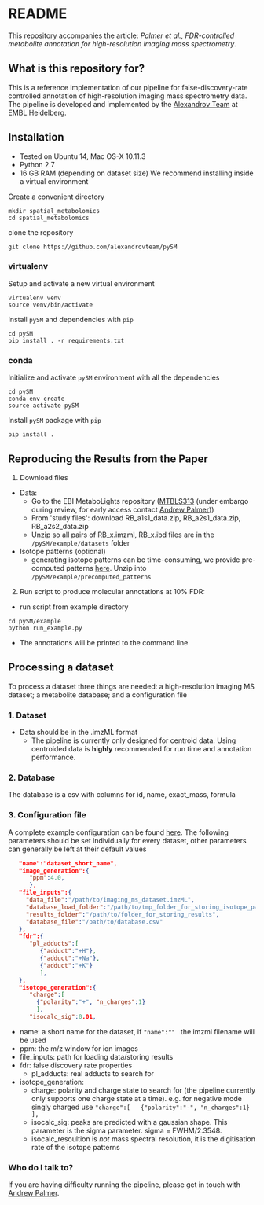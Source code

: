# README #
This repository accompanies the article: *Palmer et al., FDR-controlled metabolite annotation for high-resolution imaging mass spectrometry*. 


## What is this repository for? ##
This is a reference implementation of our pipeline for false-discovery-rate controlled annotation of high-resolution imaging mass spectrometry data. The pipeline is developed and implemented by the [Alexandrov Team](http://www.embl.de/research/units/scb/alexandrov/) at EMBL Heidelberg.

## Installation ##

* Tested on Ubuntu 14, Mac OS-X 10.11.3
* Python 2.7
* 16 GB RAM (depending on dataset size)
We recommend installing inside a virtual environment 

Create a convenient directory
```
mkdir spatial_metabolomics
cd spatial_metabolomics

```
clone the repository
```
git clone https://github.com/alexandrovteam/pySM
```

### virtualenv

Setup and activate a new virtual environment
```
virtualenv venv
source venv/bin/activate
```

Install `pySM` and dependencies with `pip`
``` 
cd pySM
pip install . -r requirements.txt
```

### conda

Initialize and activate `pySM` environment with all the dependencies
```
cd pySM
conda env create
source activate pySM
```

Install `pySM` package with `pip`
```
pip install .
```

## Reproducing the Results from the Paper ##
1.  Download files
  * Data: 
    * Go to the EBI MetaboLights repository ([MTBLS313](http://www.ebi.ac.uk/metabolights/MTBLS313) (under embargo during review, for early access contact [Andrew Palmer](andrew.palmer@embl.de)))
    * From 'study files': download RB_a1s1_data.zip, RB_a2s1_data.zip, RB_a2s2_data.zip
    * Unzip so all pairs of RB_x.imzml, RB_x.ibd files are in the ```/pySM/example/datasets``` folder
  * Isotope patterns (optional)
    * generating isotope patterns can be time-consuming, we provide pre-computed patterns [here](https://github.com/alexandrovteam/precompiled_isotope_patterns/archive/master.zip). Unzip into ```/pySM/example/precomputed_patterns```
2. Run script to produce molecular annotations at 10% FDR: 
  * run script from example directory
```
cd pySM/example
python run_example.py
```
  * The annotations will be printed to the command line

## Processing a dataset ##
To process a dataset three things are needed: a high-resolution imaging MS dataset; a metabolite database; and a configuration file 

### 1. Dataset ###
* Data should be in the .imzML format
    * The pipeline is currently only designed for centroid data. Using centroided data is **highly** recommended for run time and annotation performance.

### 2. Database ###
The database is a csv with columns for id, name, exact_mass, formula

### 3. Configuration file ###
A complete example configuration can be found [here](https://github.com/alexandrovteam/pySM/blob/master/pySM/example/example_config.json).
The following parameters should be set individually for every dataset, other parameters can generally be left at their default values

```json
   "name":"dataset_short_name",
   "image_generation":{  
      "ppm":4.0,
      },
   "file_inputs":{  
     "data_file":"/path/to/imaging_ms_dataset.imzML", 
     "database_load_folder":"/path/to/tmp_folder_for_storing_isotope_patterns",
     "results_folder":"/path/to/folder_for_storing_results",
     "database_file":"/path/to/database.csv"
   }, 
   "fdr":{
      "pl_adducts":[
         {"adduct":"+H"},
         {"adduct":"+Na"},
         {"adduct":"+K"}
         ],
   },
   "isotope_generation":{  
   	  "charge":[  
        {"polarity":"+", "n_charges":1}
        ],
   	  "isocalc_sig":0.01,
```
* name: a short name for the dataset, if ```"name":"" ``` the imzml filename will be used
* ppm: the m/z window for ion images 
* file_inputs: path for loading data/storing results
* fdr: false discovery rate properties
  * pl_adducts: real adducts to search for
* isotope_generation: 
  * charge: polarity and charge state to search for (the pipeline currently only supports one charge state at a time). e.g. for negative mode singly charged use ```"charge":[  
        {"polarity":"-", "n_charges":1}
        ],```
  * isocalc_sig: peaks are predicted with a gaussian shape. This parameter is the sigma parameter. sigma = FWHM/2.3548.
  * isocalc_resoultion is *not* mass spectral resolution, it is the digitisation rate of the isotope patterns


### Who do I talk to? ###
If you are having difficulty running the pipeline, please get in touch with [Andrew Palmer](andrew.palmer@embl.de).
